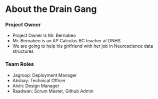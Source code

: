# About the Drain Gang

### Project Owner
- Project Owner is Mr. Bernabeo
- Mr. Bernabeo is an AP Calculus BC teacher at DNHS
- We are going to help his girlfriend with her job in Neuroscience data structures

### Team Roles
- Jagroop: Deployment Manager
- Akshay: Technical Officer
- Alvin: Design Manager
- Raadwan: Scrum Master, Github Admin
